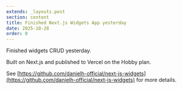 ```yaml
---
extends: _layouts.post
section: content
title: Finished Next.js Widgets App yesterday
date: 2025-10-28
order: 0
---
```


Finished widgets CRUD yesterday.

Built on Next.js and published to Vercel on the Hobby plan.

See [https://github.com/danielh-official/next-js-widgets](https://github.com/danielh-official/next-js-widgets) for more details.
